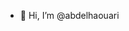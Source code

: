 - 👋 Hi, I’m @abdelhaouari

<!---
abdelhaouari/abdelhaouari is a ✨ special ✨ repository because its `README.md` (this file) appears on your GitHub profile.
You can click the Preview link to take a look at your changes.
--->
